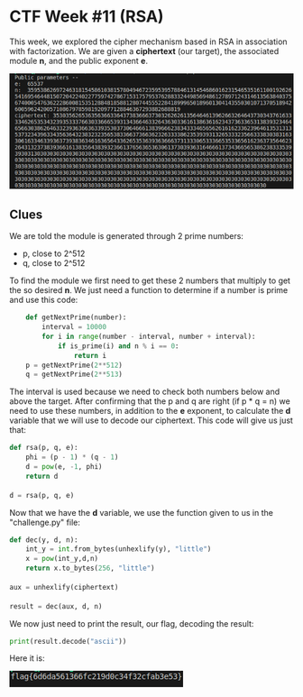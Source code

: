 # CTF Week #11 (RSA)


This week, we explored the cipher mechanism based in RSA in association with factorization. We are given a **ciphertext** (our target), the associated module **n**, and the public exponent **e**.

![vars](../docs/week11/vars.png)

## Clues
We are told the module is generated through 2 prime numbers:
- p, close to 2^512
- q, close to 2^512

To find the module we first need to get these 2 numbers that multiply to get the so desired **n**. We just need a function to determine if a number is prime and use this code:

```python
    def getNextPrime(number):
        interval = 10000
        for i in range(number - interval, number + interval):
            if is_prime(i) and n % i == 0:
                return i
    p = getNextPrime(2**512)
    q = getNextPrime(2**513)
``` 
The interval is used because we need to check both numbers below and above the target.
After confirming that the p and q are right (if p * q = n) we need to use these numbers, in addition to the **e** exponent, to calculate the **d** variable that we will use to decode our ciphertext.
This code will give us just that: 
```python
def rsa(p, q, e):
    phi = (p - 1) * (q - 1)
    d = pow(e, -1, phi)
    return d

d = rsa(p, q, e)
```

Now that we have the **d** variable, we use the function given to us in the "challenge.py" file:

```python
def dec(y, d, n):
    int_y = int.from_bytes(unhexlify(y), "little")
    x = pow(int_y,d,n)
    return x.to_bytes(256, "little")

aux = unhexlify(ciphertext)

result = dec(aux, d, n)

```
We now just need to print the result, our flag, decoding the result: 
```python
print(result.decode("ascii"))
```
Here it is: 

![flag](../docs/week11/flag.png)
